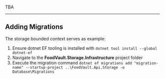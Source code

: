 TBA

--------

## Adding Migrations
The storage bounded context serves as example:
1. Ensure dotnet EF tooling is installed with
    ```dotnet tool install --global dotnet-ef```
2. Navigate to the **FoodVault.Storage.Infrastructure** project folder
3. Execute the migration command
    ```dotnet ef migrations add "migration-name" --startup-project ..\FoodVault.Api.Storage -o Database\Migrations```